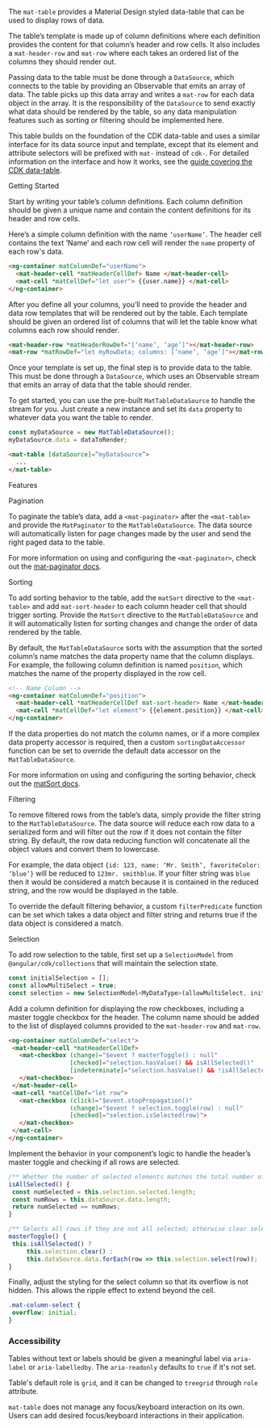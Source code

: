 The `mat-table` provides a Material Design styled data-table that can be used to display rows of data. 

The table’s template is made up of column definitions where each definition provides the content for that column’s header and row cells. It also includes a `mat-header-row` and `mat-row` where each takes an ordered list of the columns they should render out.

Passing data to the table must be done through a `DataSource`, which connects to the table by providing an Observable that emits an array of data. The table picks up this data array and writes a `mat-row` for each data object in the array. It is the responsibility of the `DataSource` to send exactly what data should be rendered by the table, so any data manipulation features such as sorting or filtering should be implemented here.

This table builds on the foundation of the CDK data-table and uses a similar interface for its
data source input and template, except that its element and attribute selectors will be prefixed 
with `mat-` instead of `cdk-`. For detailed information on the interface and how it works, see the [guide covering the CDK data-table](https://material.angular.io/guide/cdk-table).

Getting Started

<!-- example(table-basic) -->

Start by writing your table’s column definitions. Each column definition should be given a unique name and contain the content definitions for its header and row cells.

Here’s a simple column definition with the name `’userName’`. The header cell contains the text ‘Name’ and each row cell will render the `name` property of each row's data.

```html
<ng-container matColumnDef="userName">
  <mat-header-cell *matHeaderCellDef> Name </mat-header-cell>
  <mat-cell *matCellDef="let user"> {{user.name}} </mat-cell>
</ng-container>
```

After you define all your columns, you’ll need to provide the header and data row templates that will be rendered out by the table. Each template should be given an ordered list of columns that will let the table know what columns each row should render.

```html
<mat-header-row *matHeaderRowDef="[‘name’, ‘age’]"></mat-header-row>
<mat-row *matRowDef="let myRowData; columns: [‘name’, ‘age’]"></mat-row>
```

Once your template is set up, the final step is to provide data to the table. This must be done through a `DataSource`, which uses an Observable stream that emits an array of data that the table should render. 

To get started, you can use the pre-built `MatTableDataSource` to handle the stream for you. Just create a new instance and set its `data` property to whatever data you want the table to render.

```ts
const myDataSource = new MatTableDataSource();
myDataSource.data = dataToRender;
```

```html
<mat-table [dataSource]=”myDataSource”>
  ...
</mat-table>
```

Features

Pagination

To paginate the table’s data, add a `<mat-paginator>` after the `<mat-table>` and provide the `MatPaginator` to the `MatTableDataSource`. The data source will automatically listen for page changes made by the user and send the right paged data to the table.

For more information on using and configuring the `<mat-paginator>`, check out the [mat-paginator docs](https://material.angular.io/components/paginator/overview).

<!-- example(table-pagination) -->
Sorting

To add sorting behavior to the table, add the `matSort` directive to the `<mat-table>` and add `mat-sort-header` to each column header cell that should trigger sorting. Provide the `MatSort` directive to the `MatTableDataSource` and it will automatically listen for sorting changes and change the order of data rendered by the table.

By default, the `MatTableDataSource` sorts with the assumption that the sorted column’s name matches the data property name that the column displays. For example, the following column definition is named `position`, which matches the name of the property displayed in the row cell.

```html
<!-- Name Column -->
<ng-container matColumnDef="position">
  <mat-header-cell *matHeaderCellDef mat-sort-header> Name </mat-header-cell>
  <mat-cell *matCellDef="let element"> {{element.position}} </mat-cell>
</ng-container>
```

If the data properties do not match the column names, or if a more complex data property accessor is required, then a custom `sortingDataAccessor` function can be set to override the default data accessor on the `MatTableDataSource`.

<!-- example(table-sorting) -->

For more information on using and configuring the sorting behavior, check out the [matSort docs](https://material.angular.io/components/sort/overview).

Filtering

To remove filtered rows from the table’s data, simply provide the filter string to the `MatTableDataSource`. The data source will reduce each row data to a serialized form and will filter out the row if it does not contain the filter string. By default, the row data reducing function will concatenate all the object values and convert them to lowercase.

For example, the data object `{id: 123, name: ‘Mr. Smith’, favoriteColor: ‘blue’}` will be reduced to `123mr. smithblue`. If your filter string was `blue` then it would be considered a match because it is contained in the reduced string, and the row would be displayed in the table.

To override the default filtering behavior, a custom `filterPredicate` function can be set which takes a data object and filter string and returns true if the data object is considered a match.

<!--- example(table-filtering) -->

Selection

To add row selection to the table, first set up a `SelectionModel` from `@angular/cdk/collections` that will maintain the selection state.

```js
const initialSelection = [];
const allowMultiSelect = true;
const selection = new SelectionModel<MyDataType>(allowMultiSelect, initialSelection);
```

Add a column definition for displaying the row checkboxes, including a master toggle checkbox for the header. The column name should be added to the list of displayed columns provided to the `mat-header-row` and `mat-row`.

```html
<ng-container matColumnDef="select">
 <mat-header-cell *matHeaderCellDef>
   <mat-checkbox (change)="$event ? masterToggle() : null"
                 [checked]="selection.hasValue() && isAllSelected()"
                 [indeterminate]="selection.hasValue() && !isAllSelected()">
   </mat-checkbox>
 </mat-header-cell>
 <mat-cell *matCellDef="let row">
   <mat-checkbox (click)="$event.stopPropagation()"
                 (change)="$event ? selection.toggle(row) : null"
                 [checked]="selection.isSelected(row)">
   </mat-checkbox>
 </mat-cell>
</ng-container>
```

Implement the behavior in your component’s logic to handle the header’s master toggle and checking if all rows are selected.

```js
/** Whether the number of selected elements matches the total number of rows. */
isAllSelected() {
 const numSelected = this.selection.selected.length;
 const numRows = this.dataSource.data.length;
 return numSelected == numRows;
}

/** Selects all rows if they are not all selected; otherwise clear selection. */
masterToggle() {
 this.isAllSelected() ?
     this.selection.clear() :
     this.dataSource.data.forEach(row => this.selection.select(row));
}
```

Finally, adjust the styling for the select column so that its overflow is not hidden. This allows the ripple effect to extend beyond the cell.

```css
.mat-column-select {
 overflow: initial;
}
```

<!--- example(table-selection) -->

### Accessibility
Tables without text or labels should be given a meaningful label via `aria-label` or
`aria-labelledby`. The `aria-readonly` defaults to `true` if it's not set.

Table's default role is `grid`, and it can be changed to `treegrid` through `role` attribute.

`mat-table` does not manage any focus/keyboard interaction on its own. Users can add desired
focus/keyboard interactions in their application.
